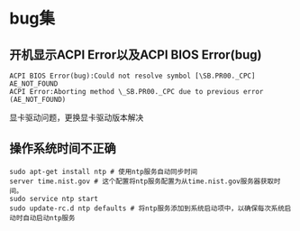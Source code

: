 # bug集

## 开机显示ACPI Error以及ACPI BIOS Error(bug)

```shell
ACPI BIOS Error(bug):Could not resolve symbol [\SB.PR00._CPC]
AE_NOT_FOUND
ACPI Error:Aborting method \_SB.PR00._CPC due to previous error (AE_NOT_FOUND)
```

显卡驱动问题，更换显卡驱动版本解决

## 操作系统时间不正确

```shell
sudo apt-get install ntp # 使用ntp服务自动同步时间
server time.nist.gov # 这个配置将ntp服务配置为从time.nist.gov服务器获取时间。
sudo service ntp start
sudo update-rc.d ntp defaults # 将ntp服务添加到系统启动项中，以确保每次系统启动时自动启动ntp服务
```



